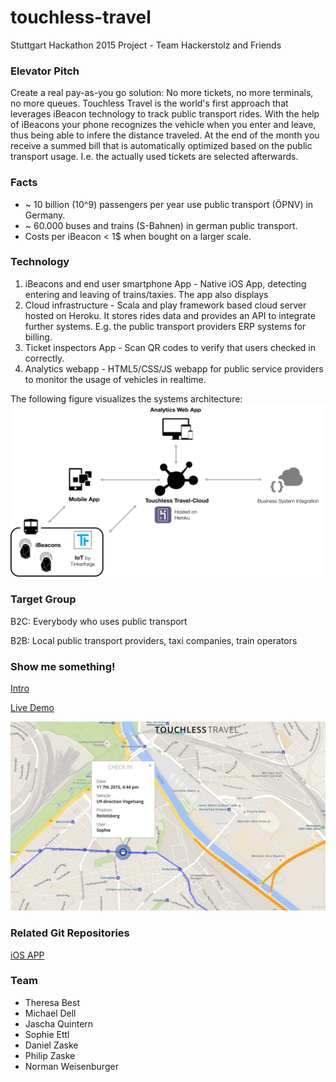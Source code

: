 # touchless-travel
Stuttgart Hackathon 2015 Project - Team Hackerstolz and Friends

### Elevator Pitch
Create a real pay-as-you go solution: No more tickets, no more terminals, no more queues.
Touchless Travel is the world's first approach that leverages iBeacon technology to track public transport rides. 
With the help of iBeacons your phone recognizes the vehicle when you enter and leave, thus being able to infere the distance traveled.
At the end of the month you receive a summed bill that is automatically optimized based on the 
public transport usage. I.e. the actually used tickets are selected afterwards.

### Facts

- ~ 10 billion (10^9) passengers per year use public transport (ÖPNV) in Germany.
- ~ 60.000 buses and trains (S-Bahnen) in german public transport.
- Costs per iBeacon < 1$ when bought on a larger scale.

### Technology 

1. iBeacons and end user smartphone App - Native iOS App, detecting entering and leaving of trains/taxies. The app also displays 
2. Cloud infrastructure - Scala and play framework based cloud server hosted on Heroku. It stores rides data and provides an API to integrate further systems. E.g. the public transport providers ERP systems for billing.
3. Ticket inspectors App - Scan QR codes to verify that users checked in correctly.
4. Analytics webapp - HTML5/CSS/JS webapp for public service providers to monitor the usage of vehicles in realtime.

The following figure visualizes the systems architecture:
![architecture](/readme_images/architecture.png)

### Target Group

B2C: Everybody who uses public transport

B2B: Local public transport providers, taxi companies, train operators


### Show me something!

[Intro](https://touchless-travel.herokuapp.com/webapp/intro.html)

[Live Demo](https://touchless-travel.herokuapp.com/webapp/index.html)

![screenshot](/public/screenshot.png)


### Related Git Repositories

[iOS APP](https://github.com/settl/TouchlessTravelApp)


### Team

- Theresa Best
- Michael Dell
- Jascha Quintern
- Sophie Ettl
- Daniel Zaske
- Philip Zaske
- Norman Weisenburger

